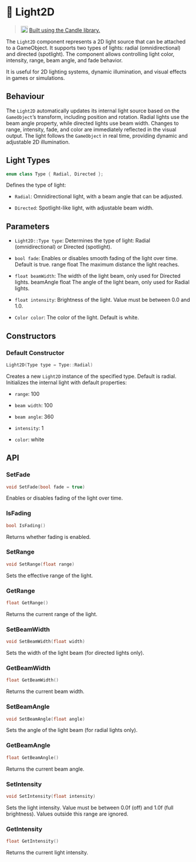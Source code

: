 # 🧩 Light2D

> <img src="https://raw.githubusercontent.com/MiguelMJ/Candle/master/doc/logo.svg" style="width: 19px; position: relative; top: 2px"> [Built using the Candle library.](https://github.com/MiguelMJ/Candle)


The ```Light2D``` component represents a 2D light source that can be attached to a GameObject. It supports two types of lights: radial (omnidirectional) and directed (spotlight). The component allows controlling light color, intensity, range, beam angle, and fade behavior.

It is useful for 2D lighting systems, dynamic illumination, and visual effects in games or simulations.

## Behaviour

The ```Light2D``` automatically updates its internal light source based on the ```GameObject```’s transform, including position and rotation. Radial lights use the beam angle property, while directed lights use beam width. Changes to range, intensity, fade, and color are immediately reflected in the visual output. The light follows the ```GameObject``` in real time, providing dynamic and adjustable 2D illumination.


## Light Types
```cpp
enum class Type { Radial, Directed };
```
Defines the type of light:

* ```Radial```: Omnidirectional light, with a beam angle that can be adjusted.

* ```Directed```: Spotlight-like light, with adjustable beam width.

## Parameters

* ```Light2D::Type type```: Determines the type of light: Radial (omnidirectional) or Directed (spotlight).

* ```bool fade```: Enables or disables smooth fading of the light over time. Default is true.
range	float	The maximum distance the light reaches.

* ```float beamWidth```: The width of the light beam, only used for Directed lights.
beamAngle	float	The angle of the light beam, only used for Radial lights.

* ```float intensity```: Brightness of the light. Value must be between 0.0 and 1.0.

* ```Color color```: The color of the light. Default is white.

## Constructors

### Default Constructor
```cpp
Light2D(Type type = Type::Radial)
```

Creates a new ```Light2D``` instance of the specified type. Default is radial. Initializes the internal light with default properties:

* ```range```: 100

* ```beam width```: 100

* ```beam angle```: 360

* ```intensity```: 1

* ```color```: white

## API

### SetFade
```cpp
void SetFade(bool fade = true)
```

Enables or disables fading of the light over time.

### IsFading
```cpp
bool IsFading()
```

Returns whether fading is enabled.

### SetRange
```cpp
void SetRange(float range)
```

Sets the effective range of the light.

### GetRange
```cpp
float GetRange()
```

Returns the current range of the light.

### SetBeamWidth
```cpp
void SetBeamWidth(float width)
```

Sets the width of the light beam (for directed lights only).

### GetBeamWidth
```cpp
float GetBeamWidth()
```

Returns the current beam width.

### SetBeamAngle
```cpp
void SetBeamAngle(float angle)
```

Sets the angle of the light beam (for radial lights only).

### GetBeamAngle
```cpp
float GetBeamAngle()
```

Returns the current beam angle.

### SetIntensity
```cpp
void SetIntensity(float intensity)
```

Sets the light intensity. Value must be between 0.0f (off) and 1.0f (full brightness). Values outside this range are ignored.

### GetIntensity
```cpp
float GetIntensity()
```

Returns the current light intensity.
